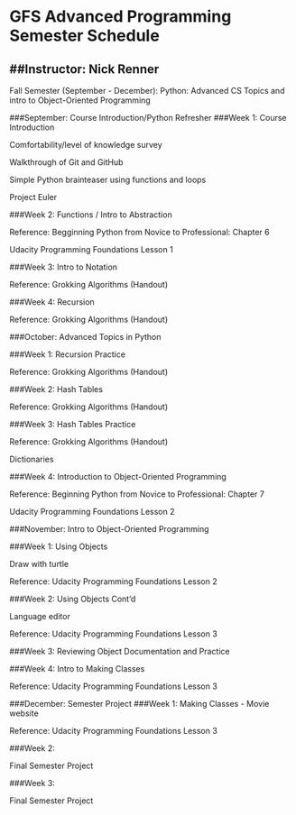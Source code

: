 # GFS Advanced Programming Semester Schedule
##Instructor: Nick Renner
---

Fall Semester (September - December):
Python: Advanced CS Topics and intro to Object-Oriented Programming

###September: Course Introduction/Python Refresher
###Week 1: Course Introduction

Comfortability/level of knowledge survey

Walkthrough of Git and GitHub

Simple Python brainteaser using functions and loops 

Project Euler

###Week 2: Functions / Intro to Abstraction

Reference: Begginning Python from Novice to Professional: Chapter 6

Udacity Programming Foundations Lesson 1



###Week 3: Intro to Notation

Reference: Grokking Algorithms (Handout)

###Week 4: Recursion 

Reference: Grokking Algorithms (Handout)

###October: Advanced Topics in Python

###Week 1: Recursion Practice

Reference: Grokking Algorithms (Handout)

###Week 2: Hash Tables

Reference: Grokking Algorithms (Handout)

###Week 3: Hash Tables Practice

Reference: Grokking Algorithms (Handout)

Dictionaries

###Week 4: Introduction to Object-Oriented Programming

Reference: Beginning Python from Novice to Professional: Chapter 7

Udacity Programming Foundations Lesson 2

###November: Intro to Object-Oriented Programming

###Week 1: Using Objects

Draw with turtle 

Reference: Udacity Programming Foundations Lesson 2

###Week 2: Using Objects Cont’d

Language editor

Reference: Udacity Programming Foundations Lesson 3

###Week 3: Reviewing Object Documentation and Practice

###Week 4: Intro to Making Classes

Reference: Udacity Programming Foundations Lesson 3


###December: Semester Project
###Week 1: Making Classes - Movie website

Reference: Udacity Programming Foundations Lesson 3


###Week 2:

Final Semester Project

###Week 3: 

Final Semester Project




